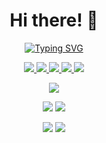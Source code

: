 
<div align=center>

# Hi there! 👋
    
[![Typing SVG](https://readme-typing-svg.demolab.com?font=Fira+Code&duration=3000&color=3296FA&center=true&vCenter=true&multiline=true&repeat=false&width=1000&height=100&lines=I'm+a+physics+student+born+in+1997;Passionate+by+space%2C+motivated+by+art+and+powered+by+computer+science.;My+website%3A+https%3A%2F%2Fvincent.foriel.xyz)](https://vincent.foriel.xyz)

<a href="https://twitter.com/VincentForiel">
    <img src="https://img.shields.io/badge/Twitter-@VincentForiel-blue?style=flat-square&logo=twitter&logoColor=white">
</a>  
<a href="https://fr.linkedin.com/in/vincentforiel">
    <img src="https://img.shields.io/badge/Linkedin-Vincent%20Foriel-blue?style=flat-square&logo=linkedin">
</a>
<a href="mailto:vincent.foriel@gmail.com">
    <img src="https://img.shields.io/badge/Email-vincent.foriel@gmail.com-blue?style=flat-square&logo=gmail&logoColor=white">
</a>
<a href="https://pypi.org/user/Leirof/">
    <img src="https://img.shields.io/badge/PyPi-Leirof-blue?style=flat-square&logo=pypi&logoColor=white">
  </a>
<img src="https://img.shields.io/badge/Discord-Leirof%20%2F%20Vincent%234203-blue?style=flat-square&logo=discord&logoColor=white">

![](http://github-profile-summary-cards.vercel.app/api/cards/profile-details?username=leirof&theme=github_dark) 

![](http://github-profile-summary-cards.vercel.app/api/cards/repos-per-language?username=leirof&theme=github_dark) 
![](http://github-profile-summary-cards.vercel.app/api/cards/most-commit-language?username=leirof&theme=github_dark) 
  
![](http://github-profile-summary-cards.vercel.app/api/cards/stats?username=leirof&theme=github_dark)
![](http://github-profile-summary-cards.vercel.app/api/cards/productive-time?username=leirof&theme=github_dark&utcOffset=8)
  
</div>
